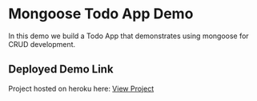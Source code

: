 # Mongoose Todo App Demo

In this demo we build a Todo App that demonstrates using mongoose for CRUD development.

## Deployed Demo Link

Project hosted on heroku here: [View Project](https://tiy-mongo-demo.herokuapp.com/)
